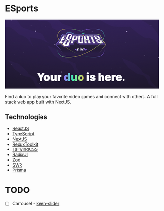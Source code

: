 # ESports

![ESports Preview](https://raw.githubusercontent.com/andre-silva-14/esports/master/.github/preview.png)

Find a duo to play your favorite video games and connect with others. A full stack web app built with NextJS.

## Technologies

- [ReactJS](https://reactjs.org/)
- [TypeScript](https://www.typescriptlang.org/)
- [NextJS](https://nextjs.org/)
- [ReduxToolkit](https://redux-toolkit.js.org/)
- [TailwindCSS](https://tailwindcss.com/)
- [RadixUI](https://www.radix-ui.com/)
- [Zod](https://github.com/colinhacks/zod)
- [SWR](https://swr.vercel.app/)
- [Prisma](https://www.prisma.io/)

# TODO

- [ ] Carrousel - [keen-slider](https://keen-slider.io/)
